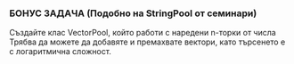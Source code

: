 ### БОНУС ЗАДАЧА (Подобно на StringPool от семинари)
Създайте клас VectorPool, който работи с наредени n-торки от числа
Трябва да можете да добавяте и премахвате вектори, като търсенето е с логаритмична сложност.
